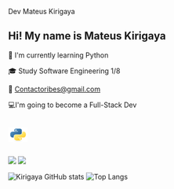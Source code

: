  Dev Mateus Kirigaya

 ## Hi! My name is Mateus Kirigaya
 🐍 I'm currently learning Python
 
 🎓 Study Software Engineering 1/8
 
 📧 Contactoribes@gmail.com
 
 💻I'm going to become a Full-Stack Dev



 <div style="display: inline_block"><br>
   <img align="center" alt="Rafa-Python" height="30" width="40" src="https://raw.githubusercontent.com/devicons/devicon/master/icons/python/python-original.svg">

   ##
   
<div> 
<a href="https://www.instagram.com/m.oribes?igsh=MWZrc3Z3Z2VjejFxOA==" target="_blank"><img src="https://img.shields.io/badge/-Instagram-%23E4405F?style=for-the-badge&logo=instagram&logoColor=white" target="_blank"></a>
 <a href = "Contactoribes@gmail.com"><img src="https://img.shields.io/badge/-Gmail-%23333?style=for-the-badge&logo=gmail&logoColor=white" target="_blank"></a>

 </div>

 ![Kirigaya GitHub stats](https://github-readme-stats.vercel.app/api?username=Dev-MateusKirigaya&show_icons=true&theme=neon)
![Top Langs](https://github-readme-stats.vercel.app/api/top-langs/?username=Dev-MateusKirigaya&layout=compact&theme=neon)

